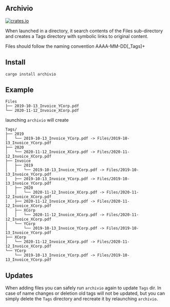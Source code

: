 ## Archivio

[![crates.io](https://img.shields.io/crates/v/archivio.svg)](https://crates.io/crates/archivio)

When launched in a directory, it search contents of the Files sub-directory and creates a Tags directory with symbolic links to original content.
 
Files should follow the naming convention AAAA-MM-DD[_Tags]+

## Install

```
cargo install archivio
```

## Example

```
Files
├── 2019-10-13_Invoice_YCorp.pdf
└── 2020-11-12_Invoice_XCorp.pdf
```

launching `archivio` will create

```
Tags/
├── 2019
│   └── 2019-10-13_Invoice_YCorp.pdf -> Files/2019-10-13_Invoice_YCorp.pdf
├── 2020
│   └── 2020-11-12_Invoice_XCorp.pdf -> Files/2020-11-12_Invoice_XCorp.pdf
├── Invoice
│   ├── 2019
│   │   └── 2019-10-13_Invoice_YCorp.pdf -> Files/2019-10-13_Invoice_YCorp.pdf
│   ├── 2019-10-13_Invoice_YCorp.pdf -> Files/2019-10-13_Invoice_YCorp.pdf
│   ├── 2020
│   │   └── 2020-11-12_Invoice_XCorp.pdf -> Files/2020-11-12_Invoice_XCorp.pdf
│   ├── 2020-11-12_Invoice_XCorp.pdf -> Files/2020-11-12_Invoice_XCorp.pdf
│   ├── XCorp
│   │   └── 2020-11-12_Invoice_XCorp.pdf -> Files/2020-11-12_Invoice_XCorp.pdf
│   └── YCorp
│       └── 2019-10-13_Invoice_YCorp.pdf -> Files/2019-10-13_Invoice_YCorp.pdf
├── XCorp
│   └── 2020-11-12_Invoice_XCorp.pdf -> Files/2020-11-12_Invoice_XCorp.pdf
└── YCorp
    └── 2019-10-13_Invoice_YCorp.pdf -> Files/2019-10-13_Invoice_YCorp.pdf
```

## Updates

When adding files you can safely run `archivio` again to update `Tags` dir.
In case of name changes or deletion old tags will not be updated, 
but you can simply delete the `Tags` directory and recreate it by relaunching `archivio`.
 
